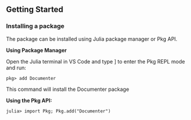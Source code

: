 ## Getting Started

### Installing a package
The package can be installed using Julia package manager or Pkg API.

**Using Package Manager**

Open the Julia terminal in VS Code and type ] to enter the Pkg REPL mode and run:

`pkg> add Documenter`

This command will install the Documenter package

**Using the Pkg API:**

`julia> import Pkg; Pkg.add("Documenter")`
